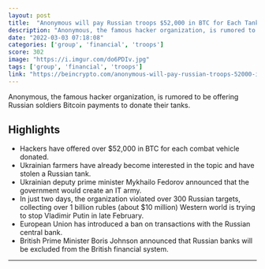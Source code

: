 ```yaml
---
layout: post
title:  "Anonymous will pay Russian troops $52,000 in BTC for Each Tank"
description: "Anonymous, the famous hacker organization, is rumored to be offering Russian soldiers Bitcoin payments to donate their tanks."
date: "2022-03-03 07:18:08"
categories: ['group', 'financial', 'troops']
score: 302
image: "https://i.imgur.com/do6PDIv.jpg"
tags: ['group', 'financial', 'troops']
link: "https://beincrypto.com/anonymous-will-pay-russian-troops-52000-in-btc-for-each-tank/"
---
```


Anonymous, the famous hacker organization, is rumored to be offering Russian soldiers Bitcoin payments to donate their tanks.

## Highlights

- Hackers have offered over $52,000 in BTC for each combat vehicle donated.
- Ukrainian farmers have already become interested in the topic and have stolen a Russian tank.
- Ukrainian deputy prime minister Mykhailo Fedorov announced that the government would create an IT army.
- In just two days, the organization violated over 300 Russian targets, collecting over 1 billion rubles (about $10 million) Western world is trying to stop Vladimir Putin in late February.
- European Union has introduced a ban on transactions with the Russian central bank.
- British Prime Minister Boris Johnson announced that Russian banks will be excluded from the British financial system.

---
